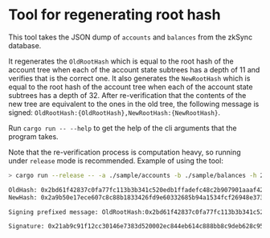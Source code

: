 # Tool for regenerating root hash

This tool takes the JSON dump of `accounts` and `balances` from the zkSync database.

It regenerates the `OldRootHash` which is equal to the root hash of the account tree when each of the account state
subtrees has a depth of 11 and verifies that is the correct one. It also generates the `NewRootHash` which is equal to
the root hash of the account tree when each of the account state subtrees has a depth of 32. After re-verification that
the contents of the new tree are equivalent to the ones in the old tree, the following message is signed:
`OldRootHash:{OldRootHash},NewRootHash:{NewRootHash}`.

Run `cargo run -- --help` to get the help of the cli arguments that the program takes.

Note that the re-verification process is computation heavy, so running under `release` mode is recommended. Example of
using the tool:

```sh
> cargo run --release -- -a ./sample/accounts -b ./sample/balances -h 2bd61f42837c0fa77fc113b3b341c520edb1ffadefc48c2b907901aaaf42b906 -p d03f45dc6e06aa9a0fc53189a2a89561c42dc4ffffc13881d64401cd0beb604a

OldHash: 0x2bd61f42837c0fa77fc113b3b341c520edb1ffadefc48c2b907901aaaf42b906
NewHash: 0x2a9b50e17ece607c8c88b1833426fd9e60332685b94a1534fcf26948e373604c

Signing prefixed message: OldRootHash:0x2bd61f42837c0fa77fc113b3b341c520edb1ffadefc48c2b907901aaaf42b906,NewRootHash:0x2a9b50e17ece607c8c88b1833426fd9e60332685b94a1534fcf26948e373604c

Signature: 0x21ab9c91f12cc30146e7383d520002ec844eb614c888bb8c9deb628c95e516ed1061083996a80364a40b38125a9e380e64656293ed8b8591a4de9b064a235d901c
```
